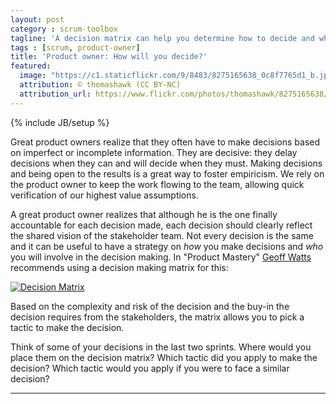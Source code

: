 ```yaml
---
layout: post
category : scrum-toolbox
tagline: 'A decision matrix can help you determine how to decide and who to involve'
tags : [scrum, product-owner]
title: 'Product owner: How will you decide?'
featured:
  image: "https://c1.staticflickr.com/9/8483/8275165638_0c8f7765d1_b.jpg"
  attribution: © thomashawk (CC BY-NC)
  attribution_url: https://www.flickr.com/photos/thomashawk/8275165638/
---
```

{% include JB/setup %}

Great product owners realize that they often have to make 
decisions based on imperfect or incomplete information.
They are decisive: they delay decisions when they can
and will decide when they must.
Making decisions and being open to the results
is a great way to foster empiricism.
We rely on the product owner to keep the work flowing to the team,
allowing quick verification of our highest value assumptions.

A great product owner realizes that 
although he is the one finally accountable for each decision made,
each decision should clearly reflect the shared vision of the stakeholder team.
Not every decision is the same and it can be useful to have a strategy on 
_how_ you make decisions and _who_ you will involve in the decision making.
In "Product Mastery" [Geoff Watts] recommends using 
a decision making matrix for this:

<a href="https://drive.google.com/open?id=0B6jUQ8RVhYDgaEFNZUpNbzNLb00">
<img src="{{ BASE_URL }}/assets/img/blog/how-will-you-decide.png"
     alt="Decision Matrix"
     class="img-responsive">
</a>

Based on the complexity and risk of the decision and the buy-in 
the decision requires from the stakeholders, 
the matrix allows you to pick a tactic to make the decision.

Think of some of your decisions in the last two sprints.
Where would you place them on the decision matrix?
Which tactic did you apply to make the decision?
Which tactic would you apply if you were to face a similar decision?


---

 [Geoff Watts]: https://www.amazon.com/Product-Mastery-Good-Great-Ownership-ebook/dp/B06VXWFZ4P
 [res]: https://drive.google.com/open?id=0B6jUQ8RVhYDgaEFNZUpNbzNLb00
 [img]: /assets/img/blog/how-will-you-decide.png
